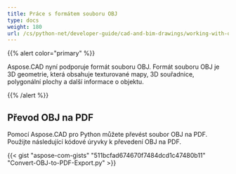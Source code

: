 ```yaml
---
title: Práce s formátem souboru OBJ
type: docs
weight: 180
url: /cs/python-net/developer-guide/cad-and-bim-drawings/working-with-obj-file-format/
---
```


{{% alert color="primary" %}}

Aspose.CAD nyní podporuje formát souboru OBJ. Formát souboru OBJ je 3D geometrie, která obsahuje texturované mapy, 3D souřadnice, polygonální plochy a další informace o objektu.

{{% /alert %}}

## **Převod OBJ na PDF**

Pomocí Aspose.CAD pro Python můžete převést soubor OBJ na PDF. Použijte následující kódové úryvky k převedení OBJ na PDF.

{{< gist "aspose-com-gists" "511bcfad674670f7484dcd1c47480b11" "Convert-OBJ-to-PDF-Export.py" >}}
